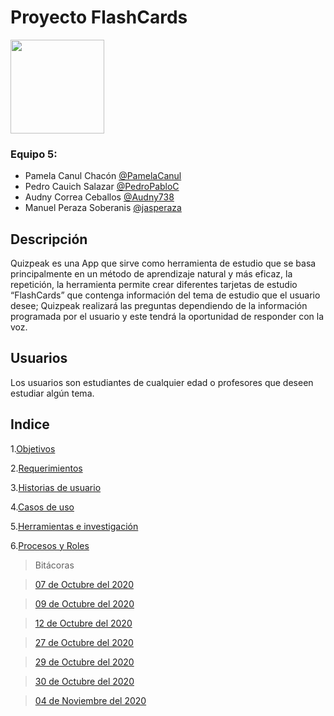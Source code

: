 # Proyecto FlashCards

<img src= "https://user-images.githubusercontent.com/59941091/98976519-11352500-24dd-11eb-9815-acc55b9d4cf1.png" width = "150">




### Equipo 5:
- Pamela Canul Chacón [@PamelaCanul](http://github.com/PamelaCanul "@PamelaCanul")
- Pedro Cauich Salazar [@PedroPabloC](http://github.com/PedroPabloC "@PedroPabloC")
- Audny Correa Ceballos [@Audny738](https://github.com/Audny738 "@Audny738")
- Manuel Peraza Soberanis [@jasperaza](http://https://github.com/jasperaza "@jasperaza")

## Descripción 
Quizpeak es una App que sirve como herramienta de estudio que se basa principalmente en un método de aprendizaje natural y más eficaz, la repetición, la herramienta permite crear diferentes tarjetas de estudio “FlashCards” que contenga información del tema de estudio que el usuario desee; Quizpeak realizará las preguntas dependiendo de la información programada por el usuario y este tendrá la oportunidad de responder con la voz.

## Usuarios
Los usuarios son estudiantes de cualquier edad o profesores que deseen estudiar algún tema.

## Indice


1.[Objetivos](https://github.com/Audny738/POO_Project/blob/master/DOCUMENTACIÓN/1.%20Objetivos.md "Objetivos")

2.[Requerimientos](https://github.com/Audny738/POO_Project/blob/master/DOCUMENTACIÓN/2.%20Requerimientos.md "Requerimientos")

3.[Historias de usuario](https://github.com/Audny738/POO_Project/blob/master/DOCUMENTACIÓN/3.%20Historias%20de%20Usuario.md "Historias de usuario")

4.[Casos de uso](https://github.com/Audny738/POO_Project/blob/master/DOCUMENTACIÓN/4.%20CasosDeUso.md "Casos de uso")

5.[Herramientas e investigación](https://github.com/Audny738/POO_Project/blob/master/DOCUMENTACIÓN/5.%20Herramientas%20e%20investigacion.md "Herramientas e investigación")

6.[Procesos y Roles](https://github.com/Audny738/POO_Project/blob/master/DOCUMENTACIÓN/6.%20Procesos%20y%20Roles.md "Procesos y Roles")


>Bitácoras

>[07 de Octubre del 2020](https://github.com/Audny738/POO_Project/blob/master/DOCUMENTACIÓN/BITÁCORAS/Bitácora%2007%20de%20octubre%20del%202020.md)

>[09 de Octubre del 2020](https://github.com/Audny738/POO_Project/blob/master/DOCUMENTACIÓN/BITÁCORAS/Bitácora%2009%20de%20octubre%20del%202020.md)

>[12 de Octubre del 2020](https://github.com/Audny738/POO_Project/blob/master/DOCUMENTACIÓN/BITÁCORAS/Bitácora%2012%20de%20octubre%20del%202020.md)

>[27 de Octubre del 2020](https://github.com/Audny738/POO_Project/blob/master/DOCUMENTACIÓN/BITÁCORAS/Bitácora%2027%20de%20octubre%20del%202020.md)

>[29 de Octubre del 2020](https://github.com/Audny738/POO_Project/blob/master/DOCUMENTACIÓN/BITÁCORAS/Bitácora%2029%20de%20octubre%20del%202020.md)

>[30 de Octubre del 2020](https://github.com/Audny738/POO_Project/blob/master/DOCUMENTACIÓN/BITÁCORAS/Bitácora%2030%20de%20octubre%20del%202020.md)

>[04 de Noviembre del 2020](https://github.com/Audny738/POO_Project/blob/master/DOCUMENTACIÓN/BITÁCORAS/Bitácora%2004%20de%20noviembre%20del%202020.md)